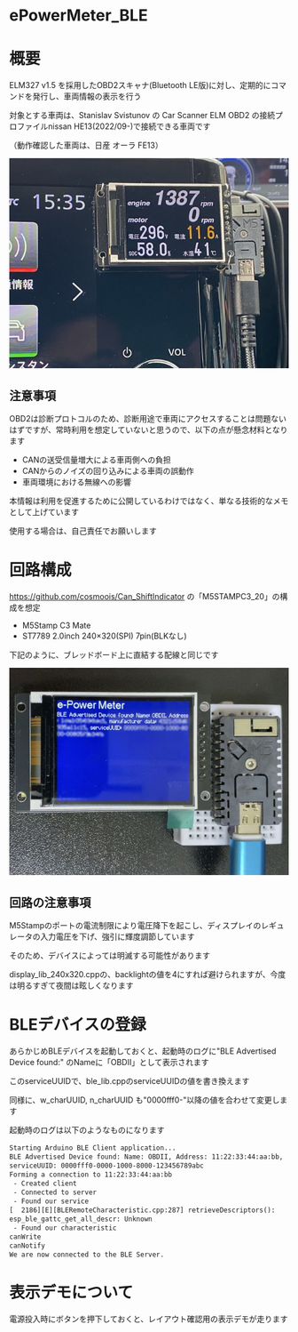 
# ePowerMeter_BLE

# 概要

ELM327 v1.5 を採用したOBD2スキャナ(Bluetooth LE版)に対し、定期的にコマンドを発行し、車両情報の表示を行う<BR>

対象とする車両は、Stanislav Svistunov の Car Scanner ELM OBD2 の接続プロファイルnissan HE13(2022/09-)で接続できる車両です<BR>

（動作確認した車両は、日産 オーラ FE13）<BR>

![](image1.jpg)

## 注意事項

OBD2は診断プロトコルのため、診断用途で車両にアクセスすることは問題ないはずですが、常時利用を想定していないと思うので、以下の点が懸念材料となります<BR>

- CANの送受信量増大による車両側への負担
- CANからのノイズの回り込みによる車両の誤動作
- 車両環境における無線への影響

本情報は利用を促進するために公開しているわけではなく、単なる技術的なメモとして上げています<BR>

使用する場合は、自己責任でお願いします<BR>

# 回路構成

https://github.com/cosmoois/Can_ShiftIndicator の「M5STAMPC3_20」の構成を想定<BR>
- M5Stamp C3 Mate
- ST7789 2.0inch 240×320(SPI) 7pin(BLKなし)

下記のように、ブレッドボード上に直結する配線と同じです<BR>

![](image2.jpg)

## 回路の注意事項

M5Stampのポートの電流制限により電圧降下を起こし、ディスプレイのレギュレータの入力電圧を下げ、強引に輝度調節しています<BR>

そのため、デバイスによっては明滅する可能性があります<BR>

display_lib_240x320.cppの、backlightの値を4にすれば避けられますが、今度は明るすぎて夜間は眩しくなります<BR>

# BLEデバイスの登録

あらかじめBLEデバイスを起動しておくと、起動時のログに"BLE Advertised Device found:" のNameに「OBDII」として表示されます<BR>

このserviceUUIDで、ble_lib.cppのserviceUUIDの値を書き換えます<BR>

同様に、w_charUUID, n_charUUID も"0000fff0-"以降の値を合わせて変更します<BR>

起動時のログは以下のようなものになります<BR>

```
Starting Arduino BLE Client application...
BLE Advertised Device found: Name: OBDII, Address: 11:22:33:44:aa:bb, serviceUUID: 0000fff0-0000-1000-8000-123456789abc
Forming a connection to 11:22:33:44:aa:bb
 - Created client
 - Connected to server
 - Found our service
[  2186][E][BLERemoteCharacteristic.cpp:287] retrieveDescriptors(): esp_ble_gattc_get_all_descr: Unknown
 - Found our characteristic
canWrite
canNotify
We are now connected to the BLE Server.
```

# 表示デモについて

電源投入時にボタンを押下しておくと、レイアウト確認用の表示デモが走ります<BR>
